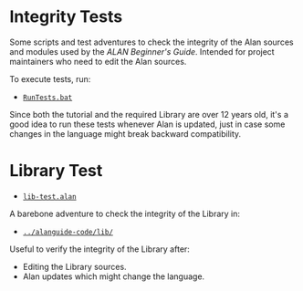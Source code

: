 # Integrity Tests

Some scripts and test adventures to check the integrity of the Alan sources and modules used by the _ALAN Beginner's Guide_. Intended for project maintainers who need to edit the Alan sources.

To execute tests, run:

- [`RunTests.bat`](./RunTests.bat)

Since both the tutorial and the required Library are over 12 years old, it's a good idea to run these tests whenever Alan is updated, just in case some changes in the language might break backward compatibility.

# Library Test

- [`lib-test.alan`](./lib-test.alan)

A barebone adventure to check the integrity of the Library in:

- [`../alanguide-code/lib/`](../alanguide-code/lib/)

Useful to verify the integrity of the Library after:

- Editing the Library sources.
- Alan updates which might change the language.


<!-----------------------------------------------------------------------------
                               REFERENCE LINKS                                
------------------------------------------------------------------------------>



<!-- EOF -->